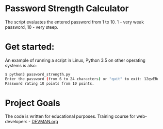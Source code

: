 # Password Strength Calculator

The script evaluates the entered password from 1 to 10. 1 - very weak password, 10 - very steep.
# Get started:
An example of running a script in Linux, Python 3.5 on other operating systems is also:
```bash
$ python3 password_strength.py
Enter the password (from 6 to 24 characters) or "quit" to exit: 12qwER##7%r6egwuivahscc
Password rating 10 points from 10 points.
```
# Project Goals

The code is written for educational purposes. Training course for web-developers - [DEVMAN.org](https://devman.org)
